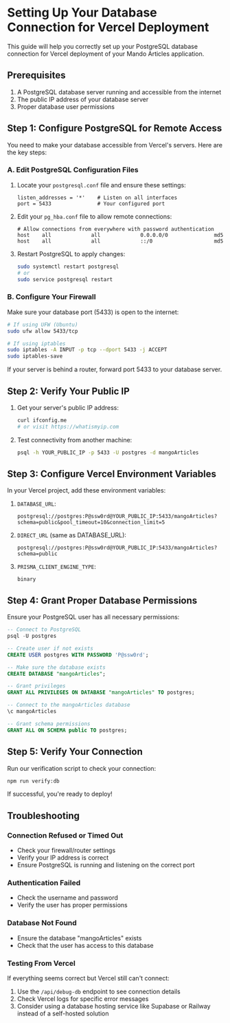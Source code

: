 # Setting Up Your Database Connection for Vercel Deployment

This guide will help you correctly set up your PostgreSQL database connection for Vercel deployment of your Mando Articles application.

## Prerequisites

1. A PostgreSQL database server running and accessible from the internet
2. The public IP address of your database server
3. Proper database user permissions

## Step 1: Configure PostgreSQL for Remote Access

You need to make your database accessible from Vercel's servers. Here are the key steps:

### A. Edit PostgreSQL Configuration Files

1. Locate your `postgresql.conf` file and ensure these settings:
   ```
   listen_addresses = '*'    # Listen on all interfaces
   port = 5433               # Your configured port
   ```

2. Edit your `pg_hba.conf` file to allow remote connections:
   ```
   # Allow connections from everywhere with password authentication
   host    all             all             0.0.0.0/0               md5
   host    all             all             ::/0                    md5
   ```

3. Restart PostgreSQL to apply changes:
   ```bash
   sudo systemctl restart postgresql
   # or
   sudo service postgresql restart
   ```

### B. Configure Your Firewall

Make sure your database port (5433) is open to the internet:

```bash
# If using UFW (Ubuntu)
sudo ufw allow 5433/tcp

# If using iptables
sudo iptables -A INPUT -p tcp --dport 5433 -j ACCEPT
sudo iptables-save
```

If your server is behind a router, forward port 5433 to your database server.

## Step 2: Verify Your Public IP

1. Get your server's public IP address:
   ```bash
   curl ifconfig.me
   # or visit https://whatismyip.com
   ```

2. Test connectivity from another machine:
   ```bash
   psql -h YOUR_PUBLIC_IP -p 5433 -U postgres -d mangoArticles
   ```

## Step 3: Configure Vercel Environment Variables

In your Vercel project, add these environment variables:

1. `DATABASE_URL`:
   ```
   postgresql://postgres:P@ssw0rd@YOUR_PUBLIC_IP:5433/mangoArticles?schema=public&pool_timeout=10&connection_limit=5
   ```

2. `DIRECT_URL` (same as DATABASE_URL):
   ```
   postgresql://postgres:P@ssw0rd@YOUR_PUBLIC_IP:5433/mangoArticles?schema=public
   ```

3. `PRISMA_CLIENT_ENGINE_TYPE`:
   ```
   binary
   ```

## Step 4: Grant Proper Database Permissions

Ensure your PostgreSQL user has all necessary permissions:

```sql
-- Connect to PostgreSQL
psql -U postgres

-- Create user if not exists
CREATE USER postgres WITH PASSWORD 'P@ssw0rd';

-- Make sure the database exists
CREATE DATABASE "mangoArticles";

-- Grant privileges
GRANT ALL PRIVILEGES ON DATABASE "mangoArticles" TO postgres;

-- Connect to the mangoArticles database
\c mangoArticles

-- Grant schema permissions
GRANT ALL ON SCHEMA public TO postgres;
```

## Step 5: Verify Your Connection

Run our verification script to check your connection:

```bash
npm run verify:db
```

If successful, you're ready to deploy!

## Troubleshooting

### Connection Refused or Timed Out
- Check your firewall/router settings
- Verify your IP address is correct
- Ensure PostgreSQL is running and listening on the correct port

### Authentication Failed
- Check the username and password
- Verify the user has proper permissions

### Database Not Found
- Ensure the database "mangoArticles" exists
- Check that the user has access to this database

### Testing From Vercel
If everything seems correct but Vercel still can't connect:
1. Use the `/api/debug-db` endpoint to see connection details
2. Check Vercel logs for specific error messages
3. Consider using a database hosting service like Supabase or Railway instead of a self-hosted solution 